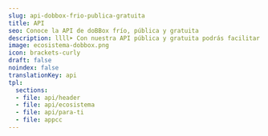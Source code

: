 ```yaml
---
slug: api-dobbox-frio-publica-gratuita
title: API
seo: Conoce la API de doBBox frío, pública y gratuita
description: llll➤ Con nuestra API pública y gratuita podrás facilitar la vida de tus clientes ✅ visualizando sus temperaturas a través de tu plataforma.
image: ecosistema-dobbox.png
icon: brackets-curly
draft: false
noindex: false
translationKey: api
tpl:
  sections:
  - file: api/header
  - file: api/ecosistema
  - file: api/para-ti
  - file: appcc
---
```

